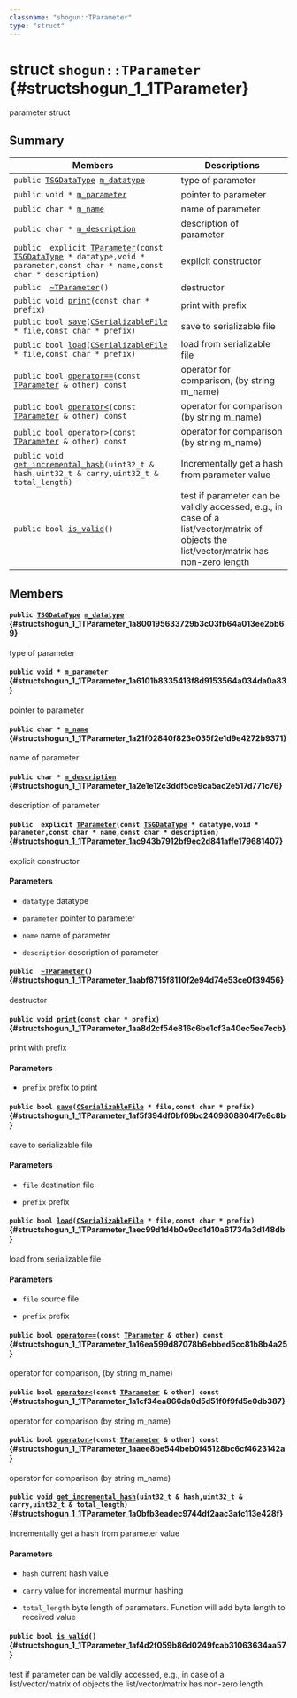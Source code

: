 ```yaml
---
classname: "shogun::TParameter"
type: "struct"
---
```


# struct `shogun::TParameter` {#structshogun_1_1TParameter}

parameter struct

## Summary

 Members                        | Descriptions
--------------------------------|---------------------------------------------
`public `[`TSGDataType`](#structshogun_1_1TSGDataType)` `[`m_datatype`](#structshogun_1_1TParameter_1a800195633729b3c03fb64a013ee2bb69) | type of parameter
`public void * `[`m_parameter`](#structshogun_1_1TParameter_1a6101b8335413f8d9153564a034da0a83) | pointer to parameter
`public char * `[`m_name`](#structshogun_1_1TParameter_1a21f02840f823e035f2e1d9e4272b9371) | name of parameter
`public char * `[`m_description`](#structshogun_1_1TParameter_1a2e1e12c3ddf5ce9ca5ac2e517d771c76) | description of parameter
`public  explicit `[`TParameter`](#structshogun_1_1TParameter_1ac943b7912bf9ec2d841affe179681407)`(const `[`TSGDataType`](#structshogun_1_1TSGDataType)` * datatype,void * parameter,const char * name,const char * description)` | explicit constructor 
`public  `[`~TParameter`](#structshogun_1_1TParameter_1aabf8715f8110f2e94d74e53ce0f39456)`()` | destructor
`public void `[`print`](#structshogun_1_1TParameter_1aa8d2cf54e816c6be1cf3a40ec5ee7ecb)`(const char * prefix)` | print with prefix 
`public bool `[`save`](#structshogun_1_1TParameter_1af5f394df0bf09bc2409808804f7e8c8b)`(`[`CSerializableFile`](#classshogun_1_1CSerializableFile)` * file,const char * prefix)` | save to serializable file 
`public bool `[`load`](#structshogun_1_1TParameter_1aec99d1d4b0e9cd1d10a61734a3d148db)`(`[`CSerializableFile`](#classshogun_1_1CSerializableFile)` * file,const char * prefix)` | load from serializable file 
`public bool `[`operator==`](#structshogun_1_1TParameter_1a16ea599d87078b6ebbed5cc81b8b4a25)`(const `[`TParameter`](#structshogun_1_1TParameter)` & other) const` | operator for comparison, (by string m_name)
`public bool `[`operator<`](#structshogun_1_1TParameter_1a1cf34ea866da0d5d51f0f9fd5e0db387)`(const `[`TParameter`](#structshogun_1_1TParameter)` & other) const` | operator for comparison (by string m_name)
`public bool `[`operator>`](#structshogun_1_1TParameter_1aaee8be544beb0f45128bc6cf4623142a)`(const `[`TParameter`](#structshogun_1_1TParameter)` & other) const` | operator for comparison (by string m_name)
`public void `[`get_incremental_hash`](#structshogun_1_1TParameter_1a0bfb3eadec9744df2aac3afc113e428f)`(uint32_t & hash,uint32_t & carry,uint32_t & total_length)` | Incrementally get a hash from parameter value
`public bool `[`is_valid`](#structshogun_1_1TParameter_1af4d2f059b86d0249fcab31063634aa57)`()` | test if parameter can be validly accessed, e.g., in case of a list/vector/matrix of objects the list/vector/matrix has non-zero length

## Members

#### `public `[`TSGDataType`](#structshogun_1_1TSGDataType)` `[`m_datatype`](#structshogun_1_1TParameter_1a800195633729b3c03fb64a013ee2bb69) {#structshogun_1_1TParameter_1a800195633729b3c03fb64a013ee2bb69}

type of parameter

#### `public void * `[`m_parameter`](#structshogun_1_1TParameter_1a6101b8335413f8d9153564a034da0a83) {#structshogun_1_1TParameter_1a6101b8335413f8d9153564a034da0a83}

pointer to parameter

#### `public char * `[`m_name`](#structshogun_1_1TParameter_1a21f02840f823e035f2e1d9e4272b9371) {#structshogun_1_1TParameter_1a21f02840f823e035f2e1d9e4272b9371}

name of parameter

#### `public char * `[`m_description`](#structshogun_1_1TParameter_1a2e1e12c3ddf5ce9ca5ac2e517d771c76) {#structshogun_1_1TParameter_1a2e1e12c3ddf5ce9ca5ac2e517d771c76}

description of parameter

#### `public  explicit `[`TParameter`](#structshogun_1_1TParameter_1ac943b7912bf9ec2d841affe179681407)`(const `[`TSGDataType`](#structshogun_1_1TSGDataType)` * datatype,void * parameter,const char * name,const char * description)` {#structshogun_1_1TParameter_1ac943b7912bf9ec2d841affe179681407}

explicit constructor 
#### Parameters
* `datatype` datatype 

* `parameter` pointer to parameter 

* `name` name of parameter 

* `description` description of parameter

#### `public  `[`~TParameter`](#structshogun_1_1TParameter_1aabf8715f8110f2e94d74e53ce0f39456)`()` {#structshogun_1_1TParameter_1aabf8715f8110f2e94d74e53ce0f39456}

destructor

#### `public void `[`print`](#structshogun_1_1TParameter_1aa8d2cf54e816c6be1cf3a40ec5ee7ecb)`(const char * prefix)` {#structshogun_1_1TParameter_1aa8d2cf54e816c6be1cf3a40ec5ee7ecb}

print with prefix 
#### Parameters
* `prefix` prefix to print

#### `public bool `[`save`](#structshogun_1_1TParameter_1af5f394df0bf09bc2409808804f7e8c8b)`(`[`CSerializableFile`](#classshogun_1_1CSerializableFile)` * file,const char * prefix)` {#structshogun_1_1TParameter_1af5f394df0bf09bc2409808804f7e8c8b}

save to serializable file 
#### Parameters
* `file` destination file 

* `prefix` prefix

#### `public bool `[`load`](#structshogun_1_1TParameter_1aec99d1d4b0e9cd1d10a61734a3d148db)`(`[`CSerializableFile`](#classshogun_1_1CSerializableFile)` * file,const char * prefix)` {#structshogun_1_1TParameter_1aec99d1d4b0e9cd1d10a61734a3d148db}

load from serializable file 
#### Parameters
* `file` source file 

* `prefix` prefix

#### `public bool `[`operator==`](#structshogun_1_1TParameter_1a16ea599d87078b6ebbed5cc81b8b4a25)`(const `[`TParameter`](#structshogun_1_1TParameter)` & other) const` {#structshogun_1_1TParameter_1a16ea599d87078b6ebbed5cc81b8b4a25}

operator for comparison, (by string m_name)

#### `public bool `[`operator<`](#structshogun_1_1TParameter_1a1cf34ea866da0d5d51f0f9fd5e0db387)`(const `[`TParameter`](#structshogun_1_1TParameter)` & other) const` {#structshogun_1_1TParameter_1a1cf34ea866da0d5d51f0f9fd5e0db387}

operator for comparison (by string m_name)

#### `public bool `[`operator>`](#structshogun_1_1TParameter_1aaee8be544beb0f45128bc6cf4623142a)`(const `[`TParameter`](#structshogun_1_1TParameter)` & other) const` {#structshogun_1_1TParameter_1aaee8be544beb0f45128bc6cf4623142a}

operator for comparison (by string m_name)

#### `public void `[`get_incremental_hash`](#structshogun_1_1TParameter_1a0bfb3eadec9744df2aac3afc113e428f)`(uint32_t & hash,uint32_t & carry,uint32_t & total_length)` {#structshogun_1_1TParameter_1a0bfb3eadec9744df2aac3afc113e428f}

Incrementally get a hash from parameter value

#### Parameters
* `hash` current hash value 

* `carry` value for incremental murmur hashing 

* `total_length` byte length of parameters. Function will add byte length to received value

#### `public bool `[`is_valid`](#structshogun_1_1TParameter_1af4d2f059b86d0249fcab31063634aa57)`()` {#structshogun_1_1TParameter_1af4d2f059b86d0249fcab31063634aa57}

test if parameter can be validly accessed, e.g., in case of a list/vector/matrix of objects the list/vector/matrix has non-zero length

